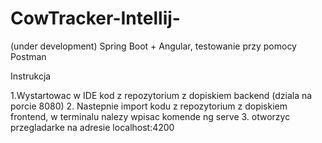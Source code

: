 # CowTracker-Intellij-
(under development) Spring Boot + Angular, testowanie przy pomocy Postman


Instrukcja

1.Wystartowac w IDE kod z repozytorium z dopiskiem backend (dziala na porcie 8080)
2. Nastepnie import kodu z repozytorium z dopiskiem frontend, w terminalu nalezy wpisac komende ng serve
3. otworzyc przegladarke na adresie localhost:4200
